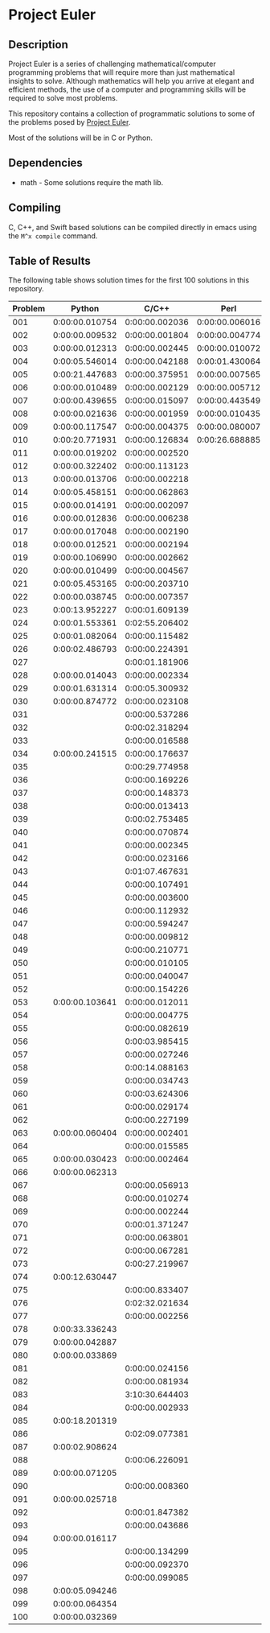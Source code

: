 Project Euler
=============

Description
-----------
Project Euler is a series of challenging mathematical/computer programming problems that will require more than just mathematical insights to solve. Although mathematics will help you arrive at elegant and efficient methods, the use of a computer and programming skills will be required to solve most problems.

This repository contains a collection of programmatic solutions to some of the problems posed by [Project Euler](http://projecteuler.net).

Most of the solutions will be in C or Python.

Dependencies
------------
  * math - Some solutions require the math lib.

Compiling
---------
C, C++, and Swift based solutions can be compiled directly in emacs using the `M^x compile` command.

Table of Results
----------------
The following table shows solution times for the first 100 solutions in this repository.

| Problem        | Python         | C/C++          | Perl           | Lua            | Swift          |
| -------------- | -------------- | -------------- | -------------- | -------------- | -------------- |
| 001            | 0:00:00.010754 | 0:00:00.002036 | 0:00:00.006016 | 0:00:00.003723 | 0:00:00.133608 |
| 002            | 0:00:00.009532 | 0:00:00.001804 | 0:00:00.004774 | 0:00:00.003247 | 0:00:00.131982 |
| 003            | 0:00:00.012313 | 0:00:00.002445 | 0:00:00.010072 | 0:00:00.003808 | 0:00:00.133903 |
| 004            | 0:00:05.546014 | 0:00:00.042188 | 0:00:01.430064 | 0:00:01.490291 | 0:00:00.152357 |
| 005            | 0:00:21.447683 | 0:00:00.375951 | 0:00:00.007565 | 0:00:04.551741 | 0:00:00.924024 |
| 006            | 0:00:00.010489 | 0:00:00.002129 | 0:00:00.005712 | 0:00:00.003426 | 0:00:00.129590 |
| 007            | 0:00:00.439655 | 0:00:00.015097 | 0:00:00.443549 | 0:00:00.105221 | 0:00:00.141290 |
| 008            | 0:00:00.021636 | 0:00:00.001959 | 0:00:00.010435 | 0:00:00.011357 | 0:00:00.450534 |
| 009            | 0:00:00.117547 | 0:00:00.004375 | 0:00:00.080007 | 0:00:00.069276 | 0:00:00.271224 |
| 010            | 0:00:20.771931 | 0:00:00.126834 | 0:00:26.688885 | 0:00:03.894611 | 0:00:01.452045 |
| 011            | 0:00:00.019202 | 0:00:00.002520 |                |                | 0:00:02.629096 |
| 012            | 0:00:00.322402 | 0:00:00.113123 |                |                | 0:00:00.379903 |
| 013            | 0:00:00.013706 | 0:00:00.002218 |                |                | 0:00:03.253711 |
| 014            | 0:00:05.458151 | 0:00:00.062863 |                |                | 0:00:00.299638 |
| 015            | 0:00:00.014191 | 0:00:00.002097 |                |                | 0:00:00.254054 |
| 016            | 0:00:00.012836 | 0:00:00.006238 |                |                | 0:00:00.194111 |
| 017            | 0:00:00.017048 | 0:00:00.002190 |                |                | 0:00:00.148453 |
| 018            | 0:00:00.012521 | 0:00:00.002194 |                |                | 0:00:00.366395 |
| 019            | 0:00:00.106990 | 0:00:00.002662 |                |                | 0:00:00.125433 |
| 020            | 0:00:00.010499 | 0:00:00.004567 |                |                | 0:00:00.376840 |
| 021            | 0:00:05.453165 | 0:00:00.203710 |                |                | 0:00:00.743386 |
| 022            | 0:00:00.038745 | 0:00:00.007357 |                |                |                |
| 023            | 0:00:13.952227 | 0:00:01.609139 |                | 0:00:12.072627 | 0:00:11.432183 |
| 024            | 0:00:01.553361 | 0:02:55.206402 |                |                |                |
| 025            | 0:00:01.082064 | 0:00:00.115482 |                |                | 0:00:02.493379 |
| 026            | 0:00:02.486793 | 0:00:00.224391 |                |                |                |
| 027            |                | 0:00:01.181906 |                |                |                |
| 028            | 0:00:00.014043 | 0:00:00.002334 |                |                | 0:00:00.129987 |
| 029            | 0:00:01.631314 | 0:00:05.300932 |                |                |                |
| 030            | 0:00:00.874772 | 0:00:00.023108 |                |                | 0:00:00.350549 |
| 031            |                | 0:00:00.537286 |                |                |                |
| 032            |                | 0:00:02.318294 |                |                |                |
| 033            |                | 0:00:00.016588 |                |                |                |
| 034            | 0:00:00.241515 | 0:00:00.176637 |                |                |                |
| 035            |                | 0:00:29.774958 |                |                |                |
| 036            |                | 0:00:00.169226 |                |                |                |
| 037            |                | 0:00:00.148373 |                |                |                |
| 038            |                | 0:00:00.013413 |                |                |                |
| 039            |                | 0:00:02.753485 |                |                |                |
| 040            |                | 0:00:00.070874 |                |                |                |
| 041            |                | 0:00:00.002345 |                |                |                |
| 042            |                | 0:00:00.023166 |                |                |                |
| 043            |                | 0:01:07.467631 |                |                |                |
| 044            |                | 0:00:00.107491 |                |                |                |
| 045            |                | 0:00:00.003600 |                |                |                |
| 046            |                | 0:00:00.112932 |                |                |                |
| 047            |                | 0:00:00.594247 |                |                |                |
| 048            |                | 0:00:00.009812 |                |                |                |
| 049            |                | 0:00:00.210771 |                |                |                |
| 050            |                | 0:00:00.010105 |                |                |                |
| 051            |                | 0:00:00.040047 |                |                |                |
| 052            |                | 0:00:00.154226 |                |                |                |
| 053            | 0:00:00.103641 | 0:00:00.012011 |                |                |                |
| 054            |                | 0:00:00.004775 |                |                |                |
| 055            |                | 0:00:00.082619 |                |                |                |
| 056            |                | 0:00:03.985415 |                |                |                |
| 057            |                | 0:00:00.027246 |                |                |                |
| 058            |                | 0:00:14.088163 |                |                |                |
| 059            |                | 0:00:00.034743 |                |                |                |
| 060            |                | 0:00:03.624306 |                |                |                |
| 061            |                | 0:00:00.029174 |                |                |                |
| 062            |                | 0:00:00.227199 |                |                |                |
| 063            | 0:00:00.060404 | 0:00:00.002401 |                |                |                |
| 064            |                | 0:00:00.015585 |                |                |                |
| 065            | 0:00:00.030423 | 0:00:00.002464 |                |                |                |
| 066            | 0:00:00.062313 |                |                |                |                |
| 067            |                | 0:00:00.056913 |                |                |                |
| 068            |                | 0:00:00.010274 |                |                |                |
| 069            |                | 0:00:00.002244 |                |                |                |
| 070            |                | 0:00:01.371247 |                |                |                |
| 071            |                | 0:00:00.063801 |                |                |                |
| 072            |                | 0:00:00.067281 |                |                |                |
| 073            |                | 0:00:27.219967 |                |                |                |
| 074            | 0:00:12.630447 |                |                |                |                |
| 075            |                | 0:00:00.833407 |                |                |                |
| 076            |                | 0:02:32.021634 |                |                |                |
| 077            |                | 0:00:00.002256 |                |                |                |
| 078            | 0:00:33.336243 |                |                |                |                |
| 079            | 0:00:00.042887 |                |                |                |                |
| 080            | 0:00:00.033869 |                |                |                |                |
| 081            |                | 0:00:00.024156 |                |                |                |
| 082            |                | 0:00:00.081934 |                |                |                |
| 083            |                | 3:10:30.644403 |                |                |                |
| 084            |                | 0:00:00.002933 |                |                |                |
| 085            | 0:00:18.201319 |                |                |                |                |
| 086            |                | 0:02:09.077381 |                |                |                |
| 087            | 0:00:02.908624 |                |                |                |                |
| 088            |                | 0:00:06.226091 |                |                |                |
| 089            | 0:00:00.071205 |                |                |                |                |
| 090            |                | 0:00:00.008360 |                |                |                |
| 091            | 0:00:00.025718 |                |                |                |                |
| 092            |                | 0:00:01.847382 |                |                |                |
| 093            |                | 0:00:00.043686 |                |                |                |
| 094            | 0:00:00.016117 |                |                |                |                |
| 095            |                | 0:00:00.134299 |                |                |                |
| 096            |                | 0:00:00.092370 |                |                |                |
| 097            |                | 0:00:00.099085 |                |                |                |
| 098            | 0:00:05.094246 |                |                |                |                |
| 099            | 0:00:00.064354 |                |                |                |                |
| 100            | 0:00:00.032369 |                |                |                |                |
